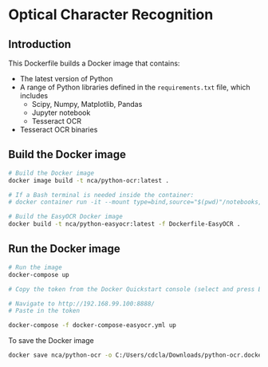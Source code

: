 # Optical Character Recognition

## Introduction

This Dockerfile builds a Docker image that contains:

- The latest version of Python
- A range of Python libraries defined in the `requirements.txt` file, which includes
  - Scipy, Numpy, Matplotlib, Pandas
  - Jupyter notebook
  - Tesseract OCR
- Tesseract OCR binaries

## Build the Docker image

```bash
# Build the Docker image
docker image build -t nca/python-ocr:latest .

# If a Bash terminal is needed inside the container:
# docker container run -it --mount type=bind,source="$(pwd)"/notebooks,target=/notebooks nca/python-ocr:latest /bin/bash

# Build the EasyOCR Docker image
docker build -t nca/python-easyocr:latest -f Dockerfile-EasyOCR .
```

## Run the Docker image

```bash
# Run the image
docker-compose up

# Copy the token from the Docker Quickstart console (select and press Enter)

# Navigate to http://192.168.99.100:8888/
# Paste in the token

docker-compose -f docker-compose-easyocr.yml up
```

To save the Docker image

```bash
docker save nca/python-ocr -o C:/Users/cdcla/Downloads/python-ocr.docker
```
